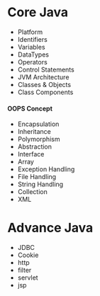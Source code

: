 # Core Java

- Platform
- Identifiers     
- Variables     
- DataTypes    
- Operators
- Control Statements
- JVM Architecture
- Classes & Objects 
- Class Components 
#### OOPS Concept
- Encapsulation
- Inheritance
- Polymorphism
- Abstraction
- Interface
- Array
- Exception Handling
- File Handling
- String Handling
- Collection
- XML



# Advance Java
- JDBC
- Cookie
- http 
- filter
- servlet
- jsp
